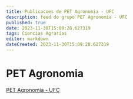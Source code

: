```yaml
---
title: Publicacoes de PET Agronomia - UFC 
description: feed do grupo PET Agronomia - UFC
published: true
date: 2023-11-30T15:09:28.627319
tags: Ciencias Agrarias
editor: markdown
dateCreated: 2023-11-30T15:09:28.627319
---
```


# PET Agronomia
[PET Agronomia - UFC](/grupo/47PETAgronomiaUFC.md)
